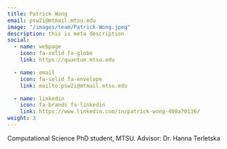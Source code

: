 ```yaml
---
title: Patrick Wong
email: psw2i@mtmail.mtsu.edu
image: "/images/team/Patrick-Wong.jpeg"
description: this is meta description
social:
  - name: webpage
    icon: fa-solid fa-globe 
    link: https://quantum.mtsu.edu 

  - name: email
    icon: fa-solid fa-envelope
    link: mailto:psw2i@mtmail.mtsu.edu

  - name: linkedin
    icon: fa-brands fa-linkedin
    link: https://www.linkedin.com/in/patrick-wong-408a70136/
weight: 3
---
```


Computational Science PhD student, MTSU.
Advisor: Dr. Hanna Terletska
